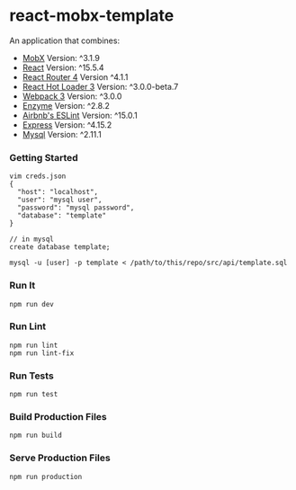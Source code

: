 react-mobx-template
=====================

An application that combines:

* [MobX](https://mobxjs.github.io/mobx) Version: ^3.1.9
* [React](https://facebook.github.io/react) Version: ^15.5.4
* [React Router 4](https://github.com/ReactTraining/react-router) Version ^4.1.1
* [React Hot Loader 3](https://github.com/gaearon/react-hot-boilerplate/pull/61) Version: ^3.0.0-beta.7
* [Webpack 3](https://github.com/webpack/webpack.js.org) Version: ^3.0.0
* [Enzyme](https://github.com/airbnb/enzyme) Version: ^2.8.2
* [Airbnb's ESLint](https://github.com/airbnb/javascript) Version: ^15.0.1
* [Express](https://expressjs.com/) Version: ^4.15.2
* [Mysql](https://github.com/mysqljs/mysql) Version: ^2.11.1

### Getting Started
```
vim creds.json
{
  "host": "localhost",
  "user": "mysql user",
  "password": "mysql password",
  "database": "template"
}

// in mysql
create database template;

mysql -u [user] -p template < /path/to/this/repo/src/api/template.sql
```

### Run It
```
npm run dev
```

### Run Lint
```
npm run lint
npm run lint-fix
```

### Run Tests
```
npm run test
```

### Build Production Files
```
npm run build
```

### Serve Production Files
```
npm run production
```
